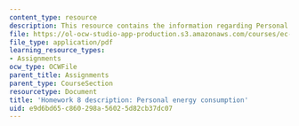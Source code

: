 ```yaml
---
content_type: resource
description: This resource contains the information regarding Personal energy consumption.
file: https://ol-ocw-studio-app-production.s3.amazonaws.com/courses/ec-701j-d-lab-i-development-fall-2009/e9d6bd65c860298a56025d82cb37dc07_MITEC_701JF09_hw8.pdf
file_type: application/pdf
learning_resource_types:
- Assignments
ocw_type: OCWFile
parent_title: Assignments
parent_type: CourseSection
resourcetype: Document
title: 'Homework 8 description: Personal energy consumption'
uid: e9d6bd65-c860-298a-5602-5d82cb37dc07
---
```

